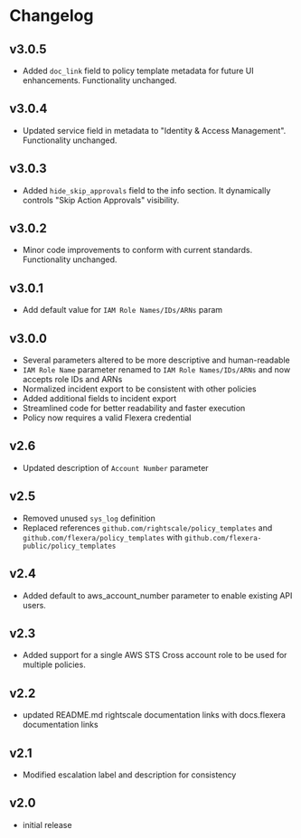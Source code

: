 # Changelog

## v3.0.5

- Added `doc_link` field to policy template metadata for future UI enhancements. Functionality unchanged.

## v3.0.4

- Updated service field in metadata to "Identity & Access Management". Functionality unchanged.

## v3.0.3

- Added `hide_skip_approvals` field to the info section. It dynamically controls "Skip Action Approvals" visibility.

## v3.0.2

- Minor code improvements to conform with current standards. Functionality unchanged.

## v3.0.1

- Add default value for `IAM Role Names/IDs/ARNs` param

## v3.0.0

- Several parameters altered to be more descriptive and human-readable
- `IAM Role Name` parameter renamed to `IAM Role Names/IDs/ARNs` and now accepts role IDs and ARNs
- Normalized incident export to be consistent with other policies
- Added additional fields to incident export
- Streamlined code for better readability and faster execution
- Policy now requires a valid Flexera credential

## v2.6

- Updated description of `Account Number` parameter

## v2.5

- Removed unused `sys_log` definition
- Replaced references `github.com/rightscale/policy_templates` and `github.com/flexera/policy_templates` with `github.com/flexera-public/policy_templates`

## v2.4

- Added default to aws_account_number parameter to enable existing API users.

## v2.3

- Added support for a single AWS STS Cross account role to be used for multiple policies.

## v2.2

- updated README.md rightscale documentation links with docs.flexera documentation links

## v2.1

- Modified escalation label and description for consistency

## v2.0

- initial release
